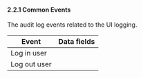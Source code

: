 #### 2.2.1 Common Events

The audit log events related to the UI logging.

| Event        | Data fields |
|--------------|-------------|
| Log in user  |             |
| Log out user |             |